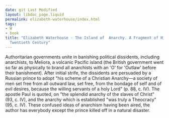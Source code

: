 ```yaml
---
date: git Last Modified
layout: libdoc_page.liquid
permalink: elizabeth-waterhouse/index.html
tags:
- W
- book
title: "Elizabeth Waterhouse - The Island of  Anarchy. A Fragment of History in the
  Twentieth Century"
---
```


Authoritarian governments unite in banishing political dissidents, including anarchists, to Meliora, a volcanic Pacific island (the British government went so far as physically to brand all anarchists with an 'O' for 'Outlaw' before their banishment). After initial strife, the dissidents are persuaded by a Russian prince to adopt  "his scheme of a Christian Anarchy—a society of men set free from all outward law, set free, from the bondage of self and of evil desires, because the willing servants of a holy Lord" (p. 88, c. IV). The apostle Paul is quoted, on  "the splendid anarchy of the slaves of Christ" (93, c. IV), and the anarchy which is established "was truly a Theocracy" (95, c. IV). These confused ideas of anarchism having been aired, the author has everybody except the prince killed off in a natural disaster.